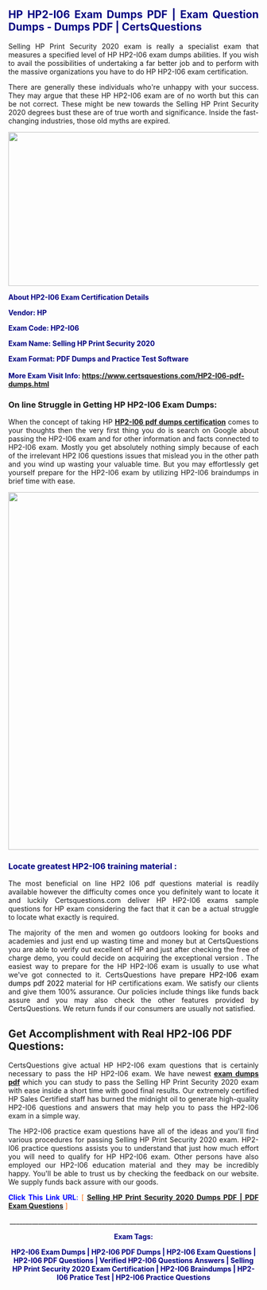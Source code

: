 <h2 style="text-align: justify;"><span style="color: #000080;">HP HP2-I06 Exam Dumps PDF | Exam Question Dumps - Dumps PDF | CertsQuestions</span></h2>
<p style="text-align: justify;">Selling HP Print Security 2020 exam is really a specialist exam that measures a specified level of HP  HP2-I06 exam dumps abilities. If you wish to avail the possibilities of undertaking a far better job and to perform with the massive organizations you have to do HP HP2-I06 exam certification.</p>
<p style="text-align: justify;">There are generally these individuals who're unhappy with your success. They may argue that these HP  HP2-I06 exam are of no worth but this can be not correct. These might be new towards the Selling HP Print Security 2020 degrees bust these are of true worth and significance. Inside the fast-changing industries, those old myths are expired.</p>
<p><img style="display: block; margin-left: auto; margin-right: auto;" src="https://i.imgur.com/eaP4ae9.png" width="840" height="310" /></p>
<p><span style="color: #000080;"><strong>About HP2-I06 Exam Certification Details</strong></span></p>
<p><span style="color: #000080;"><strong>Vendor: HP<br /></strong></span></p>
<p><span style="color: #000080;"><strong>Exam Code: HP2-I06</strong></span></p>
<p><span style="color: #000080;"><strong>Exam Name: Selling HP Print Security 2020</strong></span></p>
<p><span style="color: #000080;"><strong>Exam Format: PDF Dumps and Practice Test Software<br /><br />More Exam Visit Info: <span style="color: #ff6600;"><a href="https://www.certsquestions.com/HP2-I06-pdf-dumps.html">https://www.certsquestions.com/HP2-I06-pdf-dumps.html</a></span></strong></span></p>
<h3>On line Struggle in Getting HP HP2-I06 Exam Dumps:</h3>
<p style="text-align: justify;">When the concept of taking HP <a href="https://www.certsquestions.com/HP2-I06-pdf-dumps.html"><strong> HP2-I06 pdf dumps certification</strong></a> comes to your thoughts then the very first thing you do is search on Google about passing the HP2-I06 exam and for other information and facts connected to HP2-I06 exam. Mostly you get absolutely nothing simply because of each of the irrelevant HP2 I06 questions issues that mislead you in the other path and you wind up wasting your valuable time. But you may effortlessly get yourself prepare for the HP2-I06 exam by utilizing HP2-I06 braindumps in brief time with ease.</p>
<p><a href="https://www.certsquestions.com/HP2-I06-pdf-dumps.html"><img style="display: block; margin-left: auto; margin-right: auto;" src="https://i.imgur.com/pxhoKQ2.png" width="720" /></a></p>
<h3><span style="color: #000080;">Locate greatest  HP2-I06 training material :</span></h3>
<p style="text-align: justify;">The most beneficial on line HP2 I06 pdf questions material is readily available however the difficulty comes once you definitely want to locate it and luckily Certsquestions.com deliver HP HP2-I06 exams sample questions for HP  exam considering the fact that it can be a actual struggle to locate what exactly is required.</p>
<p style="text-align: justify;">The majority of the men and women go outdoors looking for books and academies and just end up wasting time and money but at CertsQuestions you are able to verify out excellent of HP  and just after checking the free of charge demo, you could decide on acquiring the exceptional version . The easiest way to prepare for the HP HP2-I06 exam is usually to use what we've got connected to it. CertsQuestions have <span style="color: #000000;">prepare HP2-I06 exam dumps pdf 2022</span> material for HP certifications exam. We satisfy our clients and give them 100% assurance. Our policies include things like funds back assure and you may also check the other features provided by CertsQuestions. We return funds if our consumers are usually not satisfied.</p>
<h2>Get Accomplishment with Real HP2-I06 PDF Questions:</h2>
<p style="text-align: justify;">CertsQuestions give actual HP HP2-I06 exam questions that is certainly necessary to pass the HP  HP2-I06 exam. We have newest<strong>&nbsp;<a href="https://www.certsquestions.com/">exam dumps pdf</a></strong>&nbsp;which you can study to pass the Selling HP Print Security 2020 exam with ease inside a short time with good final results. Our extremely certified HP Sales Certified staff has burned the midnight oil to generate high-quality HP2-I06 questions and answers that may help you to pass the HP2-I06 exam in a simple way.</p>
<p style="text-align: justify;">The HP2-I06 practice exam questions have all of the ideas and you'll find various procedures for passing Selling HP Print Security 2020 exam. HP2-I06 practice questions assists you to understand that just how much effort you will need to qualify for HP  HP2-I06 exam. Other persons have also employed our HP2-I06 education material and they may be incredibly happy. You'll be able to trust us by checking the feedback on our website. We supply funds back assure with our goods.</p>
<p style="text-align: justify;"><span style="color: #0000ff;"><strong>Click This Link URL</strong>:</span> <span style="color: #ff6600;">[ <strong><a href="https://www.certsquestions.com/hp-sales-certified-certification.html">Selling HP Print Security 2020 Dumps PDF | PDF Exam Questions</a></strong> ]</span></p>
<p style="text-align: center;">______________________________________________________________________________</p>
<p style="text-align: center;"><span style="color: #000080;"><strong>Exam Tags:</strong></span></p>
<p style="text-align: center;"><span style="color: #000080;"><strong>HP2-I06 Exam Dumps | HP2-I06 PDF Dumps | HP2-I06 Exam Questions | HP2-I06 PDF Questions | Verified HP2-I06 Questions Answers | Selling HP Print Security 2020 Exam Certification | HP2-I06 Braindumps | HP2-I06 Pratice Test | HP2-I06 Practice Questions</strong></span></p>
